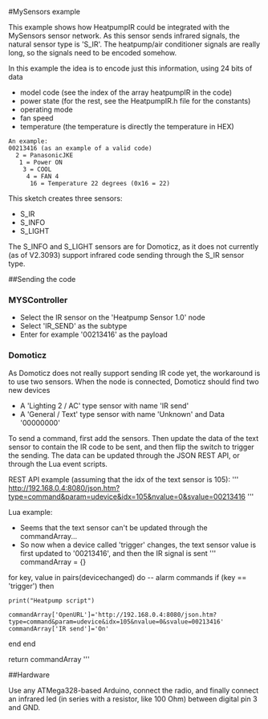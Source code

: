 #MySensors example

This example shows how HeatpumpIR could be integrated with the MySensors sensor network. As this sensor sends infrared signals, 
the natural sensor type is 'S_IR'. The heatpump/air conditioner signals are really long, so the signals need to be encoded somehow.

In this example the idea is to encode just this information, using 24 bits of data
* model code (see the index of the array heatpumpIR in the code)
* power state (for the rest, see the HeatpumpIR.h file for the constants)
* operating mode
* fan speed
* temperature (the temperature is directly the temperature in HEX)

```
An example:
00213416 (as an example of a valid code)
  2 = PanasonicJKE
   1 = Power ON
    3 = COOL
     4 = FAN 4
      16 = Temperature 22 degrees (0x16 = 22)
```

This sketch creates three sensors:
* S_IR
* S_INFO
* S_LIGHT

The S_INFO and S_LIGHT sensors are for Domoticz, as it does not currently (as of V2.3093) support infrared code sending through the S_IR sensor type.

##Sending the code

### MYSController

* Select the IR sensor on the 'Heatpump Sensor 1.0' node
* Select 'IR_SEND' as the subtype
* Enter for example '00213416' as the payload

### Domoticz

As Domoticz does not really support sending IR code yet, the workaround is to use two sensors. When the node is connected, Domoticz should find two new devices
* A 'Lighting 2 / AC' type sensor with name 'IR send'
* A 'General / Text' type sensor with name 'Unknown' and Data '00000000'

To send a command, first add the sensors. Then update the data of the text sensor to contain the IR code to be sent, and then flip the switch to trigger the sending.
The data can be updated through the JSON REST API, or through the Lua event scripts.

REST API example (assuming that the idx of the text sensor is 105):
'''
http://192.168.0.4:8080/json.htm?type=command&param=udevice&idx=105&nvalue=0&svalue=00213416
'''

Lua example:
* Seems that the text sensor can't be updated through the commandArray...
* So now when a device called 'trigger' changes, the text sensor value is first updated to '00213416', and then the IR signal is sent
'''
commandArray = {}

for key, value in pairs(devicechanged) do
  -- alarm commands
  if (key == 'trigger') then

    print("Heatpump script")

    commandArray['OpenURL']='http://192.168.0.4:8080/json.htm?type=command&param=udevice&idx=105&nvalue=0&svalue=00213416'
    commandArray['IR send']='On'
  end
end
    
return commandArray
'''



##Hardware

Use any ATMega328-based Arduino, connect the radio, and finally connect an infrared led (in series with a resistor, like 100 Ohm) between digital pin 3 and GND.